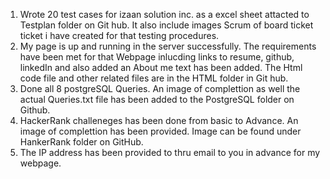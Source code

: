 1. Wrote 20 test cases for izaan solution inc. as a excel sheet attacted to Testplan folder on Git hub. It also include images Scrum of board ticket ticket i have created for that testing procedures.
2. My page is up and running in the server successfully. The requirements have been met for that Webpage inlucding links to resume, github, linkedIn and also added an About me text has been added. The Html code file and other related files are in the HTML folder in Git hub.
3. Done all 8 postgreSQL Queries. An image of complettion as well the actual Queries.txt file has been added to the PostgreSQL folder on Github.
4. HackerRank challeneges has been done from basic to Advance. An image of complettion has been provided. Image can be found under HankerRank folder on GitHub.
5. The IP address has been provided to thru email to you in advance for my webpage. 
